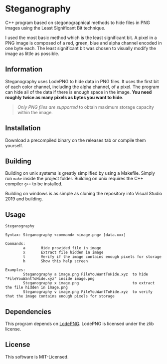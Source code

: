 Steganography
=================

C++ program based on stegonographical methods to hide files in PNG images using the Least Significant Bit technique.

I used the most basic method which is the least significant bit. A pixel in a PNG image is composed of a red, green, blue and alpha channel encoded in one byte each.
 The least significant bit was chosen to visually modify the image as little as possible.


Information
-----------

Steganography uses LodePNG to hide data in PNG files. It uses the first bit of each color channel, including the alpha channel, of a pixel. 
The program can hide all of the data if there is enough space in the image. **You need roughly twice as many pixels as bytes you want to hide**.

> *Only PNG files are supported* to obtain maximum storage capacity within the image.

Installation
------------

Download a precompiled binary on the releases tab or compile them yourself.

Building
-----

Building on unix systems is greatly simplified by using a Makefile.  Simply run `make` inside the project folder. Building on unix requires the C++ compiler `g++` to be installed.

Building on windows is as simple as cloning the repository into Visual Studio 2019 and building.


Usage
-----

```
Steganography

Syntax: Steganography <command> <image.png> [data.xxx]

Commands:
        a       Hide provided file in image
        x       Extract file hidden in image
        t       Verify if the image contains enough pixels for storage
        h       Show this help screen

Examples:
        Steganography a image.png FileYouWantToHide.xyz  to hide "FileYouWantToHide.xyz" inside image.png
        Steganography x image.png                        to extract the file hidden in image.png
        Steganography v image.png FileYouWantToHide.xyz  to verify that the image contains enough pixels for storage
```

Dependencies
-------

This program depends on [LodePNG](https://github.com/lvandeve/lodepng).
LodePNG is licensed under the zlib license.

License
-------

This software is MIT-Licensed.
